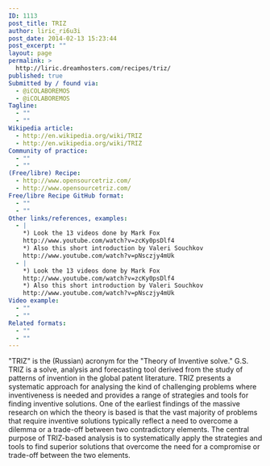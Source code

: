 ```yaml
---
ID: 1113
post_title: TRIZ
author: liric_ri6u3i
post_date: 2014-02-13 15:23:44
post_excerpt: ""
layout: page
permalink: >
  http://liric.dreamhosters.com/recipes/triz/
published: true
Submitted by / found via:
  - @iCOLABOREMOS
  - @iCOLABOREMOS
Tagline:
  - ""
  - ""
Wikipedia article:
  - http://en.wikipedia.org/wiki/TRIZ
  - http://en.wikipedia.org/wiki/TRIZ
Community of practice:
  - ""
  - ""
(Free/libre) Recipe:
  - http://www.opensourcetriz.com/
  - http://www.opensourcetriz.com/
Free/libre Recipe GitHub format:
  - ""
  - ""
Other links/references, examples:
  - |
    *) Look the 13 videos done by Mark Fox
    http://www.youtube.com/watch?v=zcKy0psDlf4
    *) Also this short introduction by Valeri Souchkov
    http://www.youtube.com/watch?v=pNsczjy4mUk
  - |
    *) Look the 13 videos done by Mark Fox
    http://www.youtube.com/watch?v=zcKy0psDlf4
    *) Also this short introduction by Valeri Souchkov
    http://www.youtube.com/watch?v=pNsczjy4mUk
Video example:
  - ""
  - ""
Related formats:
  - ""
  - ""
---
```

"TRIZ" is the (Russian) acronym for the 
"Theory of Inventive solve." G.S. TRIZ is a solve, analysis and forecasting tool derived from the study of patterns of invention in the global patent literature. TRIZ presents a systematic approach for analysing the kind of challenging problems where inventiveness is needed and provides a range of strategies and tools for finding inventive solutions. One of the earliest findings of the massive research on which the theory is based is that the vast majority of problems that require inventive solutions typically reflect a need to overcome a dilemma or a trade-off between two contradictory elements. The central purpose of TRIZ-based analysis is to systematically apply the strategies and tools to find superior solutions that overcome the need for a compromise or trade-off between the two elements.